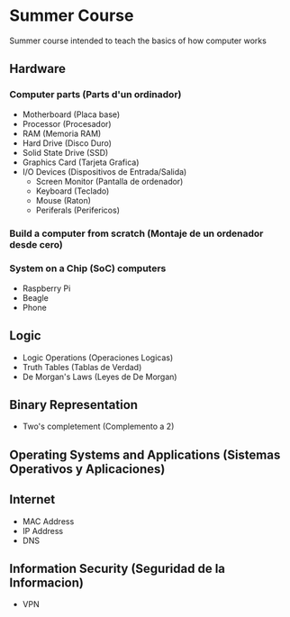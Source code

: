 # Summer Course

Summer course intended to teach the basics of how computer works

## Hardware

### Computer parts (Parts d'un ordinador)

 * Motherboard (Placa base)
 * Processor (Procesador)
 * RAM (Memoria RAM)
 * Hard Drive (Disco Duro)
 * Solid State Drive (SSD)
 * Graphics Card (Tarjeta Grafica)
 * I/O Devices (Dispositivos de Entrada/Salida)
   * Screen Monitor (Pantalla de ordenador)
   * Keyboard (Teclado)
   * Mouse (Raton)
   * Periferals (Perifericos)

### Build a computer from scratch (Montaje de un ordenador desde cero)

### System on a Chip (SoC) computers

 * Raspberry Pi
 * Beagle
 * Phone

## Logic

* Logic Operations (Operaciones Logicas)
* Truth Tables (Tablas de Verdad)
* De Morgan's Laws (Leyes de De Morgan)

## Binary Representation

* Two's completement (Complemento a 2)

## Operating Systems and Applications (Sistemas Operativos y Aplicaciones)

## Internet

* MAC Address
* IP Address
* DNS

## Information Security (Seguridad de la Informacion)

* VPN


